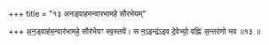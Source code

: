+++
title = "१३ अनड्वाहमन्वारभामहे सौरभेयम्"

+++
अ॒न॒ड्वाह॑म॒न्वार॑भामहे॒ सौर॑भेयꣳ स्व॒स्तये॑। स न॒ऽइन्द्र॑ऽइव दे॒वेभ्यो॒ वह्निः॑ स॒न्तर॑णो भव ॥१३ ॥